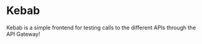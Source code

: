 # Kebab

Kebab is a simple frontend for testing calls to the different APIs through the API Gateway!
